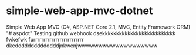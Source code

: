 # simple-web-app-mvc-dotnet
Simple Web App MVC (C#, ASP.NET Core 2.1, MVC, Entity Framework ORM)
"# aspdot" 
Testing github webhook
dsekkkkkkkkkkkkkkkkkkkkkkkkkk
fwkefwk
furrrrrrrrrrrrrrrrrrrrrrrrr
dkeddddddddddddddjnkwenjwwwwwwwwwwwwwwwwwww
